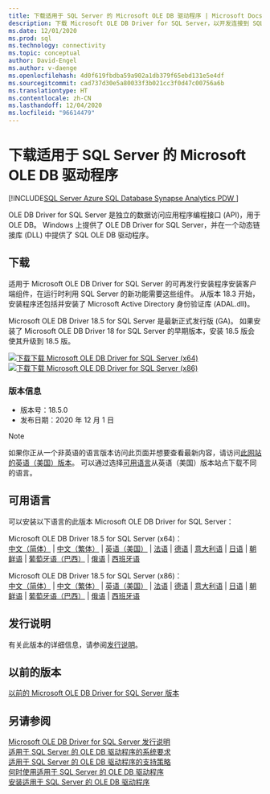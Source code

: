 ```yaml
---
title: 下载适用于 SQL Server 的 Microsoft OLE DB 驱动程序 | Microsoft Docs
description: 下载 Microsoft OLE DB Driver for SQL Server，以开发连接到 SQL Server 和 Azure SQL 数据库的本机 Windows 应用程序。
ms.date: 12/01/2020
ms.prod: sql
ms.technology: connectivity
ms.topic: conceptual
author: David-Engel
ms.author: v-daenge
ms.openlocfilehash: 4d0f619fbdba59a902a1db379f65ebd131e5e4df
ms.sourcegitcommit: cad737d30e5a80033f3b021cc3f0d47c00756a6b
ms.translationtype: HT
ms.contentlocale: zh-CN
ms.lasthandoff: 12/04/2020
ms.locfileid: "96614479"
---
```

# <a name="download-microsoft-ole-db-driver-for-sql-server"></a>下载适用于 SQL Server 的 Microsoft OLE DB 驱动程序

[!INCLUDE[SQL Server Azure SQL Database Synapse Analytics PDW ](../../includes/applies-to-version/sql-asdb-asdbmi-asa-pdw.md)]

OLE DB Driver for SQL Server 是独立的数据访问应用程序编程接口 (API)，用于 OLE DB。 Windows 上提供了 OLE DB Driver for SQL Server，并在一个动态链接库 (DLL) 中提供了 SQL OLE DB 驱动程序。

## <a name="download"></a>下载

适用于 Microsoft OLE DB Driver for SQL Server 的可再发行安装程序安装客户端组件，在运行时利用 SQL Server 的新功能需要这些组件。 从版本 18.3 开始，安装程序还包括并安装了 Microsoft Active Directory 身份验证库 (ADAL.dll)。

Microsoft OLE DB Driver 18.5 for SQL Server 是最新正式发行版 (GA)。 如果安装了 Microsoft OLE DB Driver 18 for SQL Server 的早期版本，安装 18.5 版会使其升级到 18.5 版。

[![下载](../../ssms/media/download-icon.png)下载 Microsoft OLE DB Driver for SQL Server (x64)](https://go.microsoft.com/fwlink/?linkid=2135577)   
[![下载](../../ssms/media/download-icon.png)下载 Microsoft OLE DB Driver for SQL Server (x86)](https://go.microsoft.com/fwlink/?linkid=2135722)   

### <a name="version-information"></a>版本信息

- 版本号：18.5.0
- 发布日期：2020 年 12 月 1 日

> [!Note]
> 如果你正从一个非英语的语言版本访问此页面并想要查看最新内容，请访问[此网站的英语（美国）版本]()。 可以通过选择[可用语言](#available-languages)从英语（美国）版本站点下载不同的语言。

## <a name="available-languages"></a>可用语言

可以安装以下语言的此版本 Microsoft OLE DB Driver for SQL Server：

Microsoft OLE DB Driver 18.5 for SQL Server (x64)：  
[中文（简体）](https://go.microsoft.com/fwlink/?linkid=2135577&clcid=0x804) | [中文（繁体）](https://go.microsoft.com/fwlink/?linkid=2135577&clcid=0x404) | [英语（美国）](https://go.microsoft.com/fwlink/?linkid=2135577&clcid=0x409) | [法语](https://go.microsoft.com/fwlink/?linkid=2135577&clcid=0x40c) | [德语](https://go.microsoft.com/fwlink/?linkid=2135577&clcid=0x407) | [意大利语](https://go.microsoft.com/fwlink/?linkid=2135577&clcid=0x410) | [日语](https://go.microsoft.com/fwlink/?linkid=2135577&clcid=0x411) | [朝鲜语](https://go.microsoft.com/fwlink/?linkid=2135577&clcid=0x412) | [葡萄牙语（巴西）](https://go.microsoft.com/fwlink/?linkid=2135577&clcid=0x416) | [俄语](https://go.microsoft.com/fwlink/?linkid=2135577&clcid=0x419) | [西班牙语](https://go.microsoft.com/fwlink/?linkid=2135577&clcid=0x40a)

Microsoft OLE DB Driver 18.5 for SQL Server (x86)：  
[中文（简体）](https://go.microsoft.com/fwlink/?linkid=2135722&clcid=0x804) | [中文（繁体）](https://go.microsoft.com/fwlink/?linkid=2135722&clcid=0x404) | [英语（美国）](https://go.microsoft.com/fwlink/?linkid=2135722&clcid=0x409) | [法语](https://go.microsoft.com/fwlink/?linkid=2135722&clcid=0x40c) | [德语](https://go.microsoft.com/fwlink/?linkid=2135722&clcid=0x407) | [意大利语](https://go.microsoft.com/fwlink/?linkid=2135722&clcid=0x410) | [日语](https://go.microsoft.com/fwlink/?linkid=2135722&clcid=0x411) | [朝鲜语](https://go.microsoft.com/fwlink/?linkid=2135722&clcid=0x412) | [葡萄牙语（巴西）](https://go.microsoft.com/fwlink/?linkid=2135722&clcid=0x416) | [俄语](https://go.microsoft.com/fwlink/?linkid=2135722&clcid=0x419) | [西班牙语](https://go.microsoft.com/fwlink/?linkid=2135722&clcid=0x40a)

## <a name="release-notes"></a>发行说明

有关此版本的详细信息，请参阅[发行说明](release-notes-for-oledb-driver-for-sql-server.md)。

## <a name="previous-releases"></a>以前的版本

[以前的 Microsoft OLE DB Driver for SQL Server 版本](release-notes-for-oledb-driver-for-sql-server.md#previous-releases)

## <a name="see-also"></a>另请参阅

[Microsoft OLE DB Driver for SQL Server 发行说明](release-notes-for-oledb-driver-for-sql-server.md)  
[适用于 SQL Server 的 OLE DB 驱动程序的系统要求](system-requirements-for-oledb-driver-for-sql-server.md)  
[适用于 SQL Server 的 OLE DB 驱动程序的支持策略](applications\support-policies-for-oledb-driver-for-sql-server.md)  
[何时使用适用于 SQL Server 的 OLE DB 驱动程序](when-to-use-oledb-driver-for-sql-server.md)  
[安装适用于 SQL Server 的 OLE DB 驱动程序](applications/installing-oledb-driver-for-sql-server.md)
